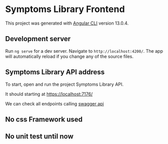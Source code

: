 # Symptoms Library Frontend

This project was generated with [Angular CLI](https://github.com/angular/angular-cli) version 13.0.4.

## Development server

Run `ng serve` for a dev server. Navigate to `http://localhost:4200/`. The app will automatically reload if you change any of the source files.

## Symptoms Library API address
To start, open and run the project Symptoms Library API.

It should starting at [https://localhost:7176/](https://localhost:7176/)

We can check all endpoints calling [swagger api](https://localhost:7176/swagger/index.html)

## No css Framework used

## No unit test until now
